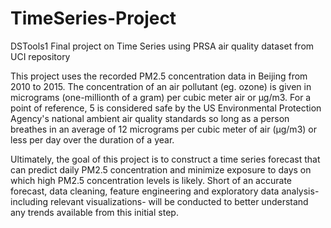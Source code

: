 # TimeSeries-Project
DSTools1 Final project on Time Series using PRSA air quality dataset from UCI repository

This project uses the recorded PM2.5 concentration data in Beijing from 2010 to 2015. The concentration of an air pollutant (eg. ozone) is given in micrograms (one-millionth of a gram) per cubic meter air or µg/m3. For a point of reference, 5 is considered safe by the US Environmental Protection Agency's national ambient air quality standards so long as a person breathes in an average of 12 micrograms per cubic meter of air (μg/m3) or less per day over the duration of a year.

Ultimately, the goal of this project is to construct a time series forecast that can predict daily PM2.5 concentration and minimize exposure to days on which high PM2.5 concentration levels is likely. Short of an accurate forecast, data cleaning, feature engineering and exploratory data analysis- including relevant visualizations- will be conducted to better understand any trends available from this initial step.
